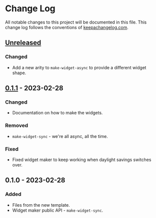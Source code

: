 # Change Log
All notable changes to this project will be documented in this file. This change log follows the conventions of [keepachangelog.com](http://keepachangelog.com/).

## [Unreleased]
### Changed
- Add a new arity to `make-widget-async` to provide a different widget shape.

## [0.1.1] - 2023-02-28
### Changed
- Documentation on how to make the widgets.

### Removed
- `make-widget-sync` - we're all async, all the time.

### Fixed
- Fixed widget maker to keep working when daylight savings switches over.

## 0.1.0 - 2023-02-28
### Added
- Files from the new template.
- Widget maker public API - `make-widget-sync`.

[Unreleased]: https://sourcehost.site/your-name/poker/compare/0.1.1...HEAD
[0.1.1]: https://sourcehost.site/your-name/poker/compare/0.1.0...0.1.1
